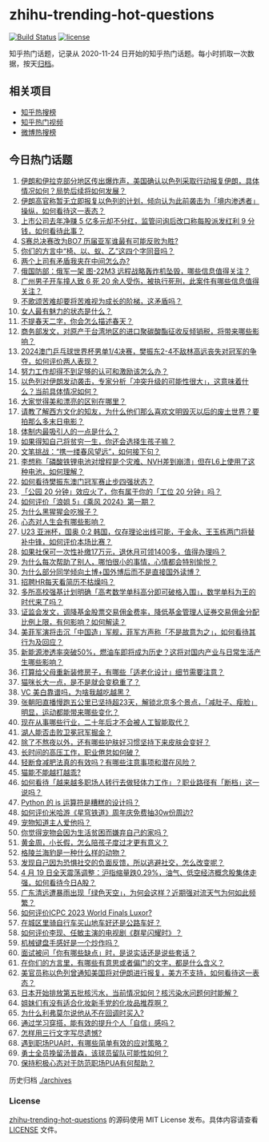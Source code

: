 # zhihu-trending-hot-questions

[![Build Status](https://github.com/justjavac/zhihu-trending-hot-questions/workflows/ci/badge.svg?branch=master)](https://github.com/justjavac/zhihu-trending-hot-questions/actions)
[![license](https://img.shields.io/github/license/justjavac/zhihu-trending-hot-questions)](https://github.com/justjavac/zhihu-trending-hot-questions/blob/master/LICENSE)

知乎热门话题，记录从 2020-11-24
日开始的知乎热门话题。每小时抓取一次数据，按天[归档](./archives)。

## 相关项目

- [知乎热搜榜](https://github.com/justjavac/zhihu-trending-top-search)
- [知乎热门视频](https://github.com/justjavac/zhihu-trending-hot-video)
- [微博热搜榜](https://github.com/justjavac/weibo-trending-hot-search)

## 今日热门话题

<!-- BEGIN -->
<!-- 最后更新时间 Sat Apr 20 2024 06:02:42 GMT+0800 (China Standard Time) -->

1. [伊朗和伊拉克部分地区传出爆炸声，美国确认以色列采取行动报复伊朗，具体情况如何？局势后续将如何发展？](https://www.zhihu.com/question/653411856)
1. [伊朗高官称暂无立即报复以色列的计划，倾向认为此前袭击为「境内渗透者」操纵，如何看待这一表态？](https://www.zhihu.com/question/653465573)
1. [上市公司去年净赚 5 亿多元却不分红，监管问询后改口称每股派发红利 9 分钱，如何看待此事？](https://www.zhihu.com/question/653423591)
1. [S赛总决赛改为BO7 历届亚军谁最有可能反败为胜?](https://www.zhihu.com/question/652813553)
1. [你们的方言中“椅、以、蚁、乙”这四个字同音吗？](https://www.zhihu.com/question/650788295)
1. [两个上司有矛盾我夹在中间怎么办?](https://www.zhihu.com/question/652952171)
1. [俄国防部：俄军一架 图-22M3 远程战略轰炸机坠毁，哪些信息值得关注？](https://www.zhihu.com/question/653433713)
1. [广州男子开车撞人致 6 死 20 余人受伤，被执行死刑，此案件有哪些信息值得关注？](https://www.zhihu.com/question/653415813)
1. [不歌颂苦难却要将苦难视为成长的阶梯，这矛盾吗？](https://www.zhihu.com/question/653201378)
1. [女人最有魅力的状态是什么？](https://www.zhihu.com/question/651621418)
1. [不提春天二字，你会怎么描述春天？](https://www.zhihu.com/question/652239750)
1. [商务部发文，对原产于台湾地区的进口聚碳酸酯征收反倾销税，将带来哪些影响？](https://www.zhihu.com/question/653445809)
1. [2024澳门乒乓球世界杯男单1/4决赛，樊振东2-4不敌林高远丧失对冠军的争夺，如何评价两人表现？](https://www.zhihu.com/question/653462116)
1. [努力工作却得不到足够的认可和激励该怎么办？](https://www.zhihu.com/question/653433413)
1. [以色列对伊朗发动袭击，专家分析「冲突升级的可能性很大」，这意味着什么？当前具体情况如何？](https://www.zhihu.com/question/653445989)
1. [大家觉得美和漂亮的区别在哪里？](https://www.zhihu.com/question/269284313)
1. [请教了解西方文化的知友，为什么他们那么喜欢文明毁灭以后的废土世界？要拍那么多末日电影？](https://www.zhihu.com/question/652672734)
1. [体制内最吸引人的一点是什么？](https://www.zhihu.com/question/652249997)
1. [如果得知自己将贫穷一生，你还会选择生孩子嘛？](https://www.zhihu.com/question/446164462)
1. [文笔挑战：“携一缕春风望远”，如何接下句？](https://www.zhihu.com/question/653409208)
1. [李想称「磷酸铁锂电池对增程是个灾难、NVH差到崩溃」但在L6上使用了这种电池，如何理解？](https://www.zhihu.com/question/653416702)
1. [如何看待樊振东澳门冠军赛止步四强状态？](https://www.zhihu.com/question/653463947)
1. [「公园 20 分钟」效应火了，你有属于你的「工位 20 分钟」吗？](https://www.zhihu.com/question/653126886)
1. [如何评价「浪姐 5」《乘风 2024》第一期？](https://www.zhihu.com/question/653424183)
1. [为什么黑猩猩会吃猴子？](https://www.zhihu.com/question/23990412)
1. [心态对人生会有哪些影响？](https://www.zhihu.com/question/653478412)
1. [U23 亚洲杯，国奥 0:2 韩国，仅存理论出线可能，于金永、王玉栋两门将替补中锋，如何评价本场比赛？](https://www.zhihu.com/question/653471800)
1. [如果社保可一次性补缴17万元，退休月可领1400多，值得办理吗？](https://www.zhihu.com/question/625715171)
1. [为什么每次帮助了别人，哪怕很小的事情，心情都会特别愉悦？](https://www.zhihu.com/question/653163602)
1. [为什么部分同学倾向土博+国外博后而不是直接国外读博？](https://www.zhihu.com/question/652712025)
1. [招聘HR每天看简历不枯燥吗？](https://www.zhihu.com/question/649522145)
1. [多所高校强基计划明确「高考数学单科高分即可破格入围」，数学单科为王的时代来了吗？](https://www.zhihu.com/question/653099359)
1. [证监会发文，调降基金股票交易佣金费率，降低基金管理人证券交易佣金分配比例上限，有何影响？如何解读？](https://www.zhihu.com/question/653457469)
1. [美菲军演将击沉「中国造」军舰，菲军方声称「不是故意为之」，如何看待其行为及回应？](https://www.zhihu.com/question/653338734)
1. [新能源渗透率突破50%，燃油车即将成为历史？这将对国内产业与日常生活产生哪些影响？](https://www.zhihu.com/question/653437733)
1. [打算给父母重新装修房子，有哪些「适老化设计」细节需要注意？](https://www.zhihu.com/question/646518691)
1. [猫咪长大一点，是不是就会变稳重了？](https://www.zhihu.com/question/645215315)
1. [VC 美白靠谱吗，为啥我越吃越黑？](https://www.zhihu.com/question/648879988)
1. [张朝阳直播慢跑五公里已坚持超23天，解锁北京多个景点，「减肚子、瘦脸」明显，运动都能带来哪些变化？](https://www.zhihu.com/question/653420108)
1. [现在从事哪些行业，二十年后才不会被人工智能取代？](https://www.zhihu.com/question/645829303)
1. [湖人能否击败卫冕冠军掘金？](https://www.zhihu.com/question/653246336)
1. [除了不熬夜以外，还有哪些护肤好习惯坚持下来皮肤会变好？](https://www.zhihu.com/question/649377557)
1. [长时间的高压工作，职业倦怠如何破？](https://www.zhihu.com/question/653188285)
1. [轻断食减肥法真的有效吗？有哪些注意事项和潜在风险？](https://www.zhihu.com/question/653227348)
1. [猫能不能越打越乖?](https://www.zhihu.com/question/651983520)
1. [如何看待「越来越多职场人转行去做轻体力工作」？职业路径有「断档」这一说吗？](https://www.zhihu.com/question/653020039)
1. [Python 的 is 运算符是糟糕的设计吗？](https://www.zhihu.com/question/25311858)
1. [如何评价米哈游《星穹铁道》周年庆免费抽30w份周边?](https://www.zhihu.com/question/653425912)
1. [宠物知道主人爱他吗？](https://www.zhihu.com/question/651131499)
1. [你觉得宠物会因为生活贫困而嫌弃自己的家吗？](https://www.zhihu.com/question/652221329)
1. [黄金周，小长假，怎么陪孩子度过才更有意义？](https://www.zhihu.com/question/653392246)
1. [格陵兰海豹是一种什么样的动物？](https://www.zhihu.com/question/653389388)
1. [发现自己因为恐惧社交的负面反馈，所以逃避社交，怎么改变呢？](https://www.zhihu.com/question/653266174)
1. [4 月 19 日全天震荡调整：沪指缩量跌0.29%，油气、低空经济概念股集体走强，如何看待今日A股？](https://www.zhihu.com/question/653411685)
1. [广东清远遭暴雨出现「绿色天空」，为何会这样？近期强对流天气为何如此频繁？](https://www.zhihu.com/question/653440301)
1. [如何评价ICPC 2023 World Finals Luxor?](https://www.zhihu.com/question/653053550)
1. [在城区里骑自行车买山地车好还是公路车好？](https://www.zhihu.com/question/653026680)
1. [如何评价李现、任敏主演的电视剧《群星闪耀时》？](https://www.zhihu.com/question/653028915)
1. [机械键盘手感好是一个炒作吗？](https://www.zhihu.com/question/265186346)
1. [面试被问「你有哪些缺点」时，是说实话还是说些套话？](https://www.zhihu.com/question/651409610)
1. [在你们的方言里，有哪些有意思或者偏门的文字，都是什么含义？](https://www.zhihu.com/question/650449021)
1. [美官员称以色列曾通知美国将对伊朗进行报复，美方不支持，如何看待这一表态？](https://www.zhihu.com/question/653425193)
1. [日本开始排放第五批核污水，当前情况如何？核污染水问题何时能解？](https://www.zhihu.com/question/653420449)
1. [姐妹们有没有适合化妆新手党的化妆品推荐啊？](https://www.zhihu.com/question/648104937)
1. [为什么利弗莫尔说他从不在回调时买入?](https://www.zhihu.com/question/636081307)
1. [通过学习穿搭，能有效的提升个人「自信」感吗？](https://www.zhihu.com/question/653411771)
1. [怎样用三行文字写尽遗憾?](https://www.zhihu.com/question/646076471)
1. [遇到职场PUA时，有哪些简单有效的应对策略？](https://www.zhihu.com/question/653396923)
1. [勇士全员挽留汤普森，该球员留队可能性如何？](https://www.zhihu.com/question/653235060)
1. [保持积极心态对于防范职场PUA有何帮助？](https://www.zhihu.com/question/653397068)

<!-- END -->

历史归档 [./archives](./archives)

### License

[zhihu-trending-hot-questions](https://github.com/justjavac/zhihu-trending-hot-questions)
的源码使用 MIT License 发布。具体内容请查看 [LICENSE](./LICENSE) 文件。
